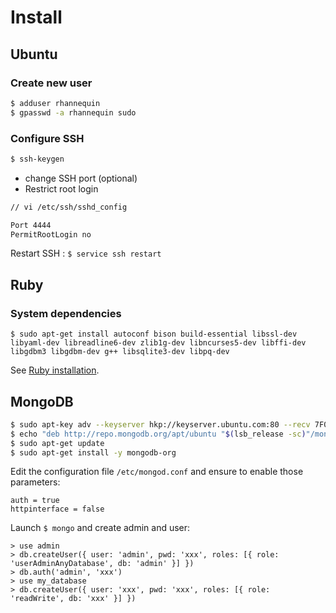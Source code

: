 # Install

## Ubuntu

### Create new user

```sh
$ adduser rhannequin
$ gpasswd -a rhannequin sudo
```

### Configure SSH

```sh
$ ssh-keygen
```

* change SSH port (optional)
* Restrict root login

```sh
// vi /etc/ssh/sshd_config

Port 4444
PermitRootLogin no
```

Restart SSH : `$ service ssh restart`

## Ruby

### System dependencies

```
$ sudo apt-get install autoconf bison build-essential libssl-dev libyaml-dev libreadline6-dev zlib1g-dev libncurses5-dev libffi-dev libgdbm3 libgdbm-dev g++ libsqlite3-dev libpq-dev
```

See [Ruby installation](https://github.com/rhannequin/upgrade-ubuntu#ruby).

## MongoDB

```sh
$ sudo apt-key adv --keyserver hkp://keyserver.ubuntu.com:80 --recv 7F0CEB10
$ echo "deb http://repo.mongodb.org/apt/ubuntu "$(lsb_release -sc)"/mongodb-org/3.0 multiverse" | sudo tee /etc/apt/sources.list.d/mongodb-org-3.0.list
$ sudo apt-get update
$ sudo apt-get install -y mongodb-org
```

Edit the configuration file `/etc/mongod.conf` and ensure to enable those parameters:

```
auth = true
httpinterface = false
```

Launch `$ mongo` and create admin and user:

```
> use admin
> db.createUser({ user: 'admin', pwd: 'xxx', roles: [{ role: 'userAdminAnyDatabase', db: 'admin' }] })
> db.auth('admin', 'xxx')
> use my_database
> db.createUser({ user: 'xxx', pwd: 'xxx', roles: [{ role: 'readWrite', db: 'xxx' }] })
```
